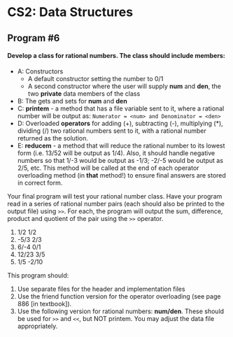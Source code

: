 # CS2: Data Structures
## Program #6

#### Develop a class for rational numbers. The class should include members:
 - A: Constructors
   - A default constructor setting the number to 0/1
   - A second constructor where the user will supply **num** and **den**, the two **private** data members of the class
 - B: The gets and sets for **num** and **den**
 - C: **printem** - a method that has a file variable sent to it, where a rational number will be output as: ``Numerator = <num> and Denominator = <den>``
 - D: Overloaded **operators** for adding (+), subtracting (-), multiplying (*), dividing (/) two rational numbers sent to it, with a rational number returned as the solution.
 - E: **reducem** - a method that will reduce the rational number to its lowest form (i.e. 13/52 will be output as 1/4). Also, it should handle negative numbers so that 1/-3 would be output as -1/3; -2/-5 would be output as 2/5, etc. This method will be called at the end of each operator overloading method (in **that** method!) to ensure final answers are stored in correct form.

Your final program will test your rational number class. Have your program read in a series of rational number pairs (each should also be printed to the output file) using ``>>``. For each, the program will output the sum, difference, product and quotient of the pair using the ``>>`` operator.

  1. 1/2    1/2
  2. -5/3   2/3
  3. 6/-4   0/1
  4. 12/23  3/5
  5. 1/5    -2/10

This program should:
1. Use separate files for the header and implementation files
2. Use the friend function version for the operator overloading (see page 886 [in textbook]).
3. Use the following version for rational numbers: **num/den**. These should be used for ``>>`` and ``<<``, but NOT printem. You may adjust the data file appropriately.